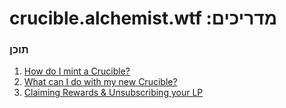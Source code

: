 # crucible.alchemist.wtf :מדריכים

### תוכן

1. [How do I mint a Crucible?](how-do-i-mint-a-crucible.md)
2. [What can I do with my new Crucible?](what-can-i-do-with-my-new-crucible.md)
3. [Claiming Rewards & Unsubscribing your LP](claiming-rewards-and-unsubscribing-your-lp.md)


